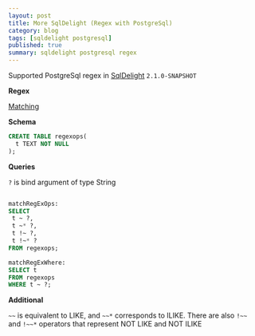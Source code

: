 ```yaml
---
layout: post
title: More SqlDelight (Regex with PostgreSql)
category: blog
tags: [sqldelight postgresql] 
published: true
summary: sqldelight postgresql regex
---
```


Supported PostgreSql regex in [SqlDelight](https://cashapp.github.io/sqldelight/2.0.2/) `2.1.0-SNAPSHOT`

**Regex**

[Matching](https://www.postgresql.org/docs/current/functions-matching.html#FUNCTIONS-MATCHING)

**Schema**

```sql
CREATE TABLE regexops(
  t TEXT NOT NULL
);
```

**Queries**

`?` is bind argument of type String

```sql

matchRegExOps:
SELECT 
 t ~ ?,
 t ~* ?, 
 t !~ ?,
 t !~* ?
FROM regexops;

matchRegExWhere:
SELECT t
FROM regexops
WHERE t ~ ?;
```

**Additional**

`~~` is equivalent to LIKE, and `~~*` corresponds to ILIKE. There are also `!~~` and `!~~*`
operators that represent NOT LIKE and NOT ILIKE
